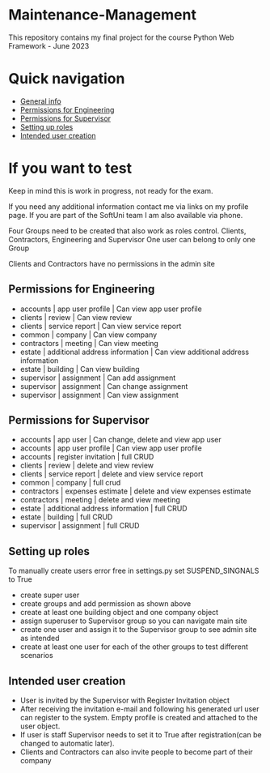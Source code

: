 # Maintenance-Management
This repository contains my final project for the course Python Web Framework - June 2023

# Quick navigation
- [General info](#if-you-want-to-test)
- [Permissions for Engineering](#permissions-for-engineering)
- [Permissions for Supervisor](#permissions-for-supervisor)
- [Setting up roles](#setting-up-roles)
- [Intended user creation](#intended-user-creation)


# If you want to test
Keep in mind this is work in progress, not ready for the exam.

If you need any additional information contact me via links on my profile page.
If you are part of the SoftUni team I am also available via phone.

Four Groups need to be created that also work as roles control.
Clients, Contractors, Engineering and Supervisor
One user can belong to only one Group

Clients and Contractors have no permissions in the admin site

## Permissions for Engineering
 - accounts | app user profile | Can view app user profile
 - clients | review | Can view review
 - clients | service report | Can view service report
 - common | company | Can view company
 - contractors | meeting | Can view meeting
 - estate | additional address information | Can view additional address information
 - estate | building | Can view building
 - supervisor | assignment | Can add assignment
 - supervisor | assignment | Can change assignment
 - supervisor | assignment | Can view assignment


## Permissions for Supervisor
- accounts | app user | Can change, delete and view app user
- accounts | app user profile | Can view app user profile
- accounts | register invitation | full CRUD
- clients | review | delete and view review
- clients | service report | delete and view service report
- common | company | full crud
- contractors | expenses estimate | delete and view expenses estimate
- contractors | meeting | delete and view meeting
- estate | additional address information | full CRUD
- estate | building | full CRUD
- supervisor | assignment | full CRUD

## Setting up roles
To manually create users error free in settings.py set SUSPEND_SINGNALS to True
- create super user
- create groups and add permission as shown above
- create at least one building object and one company object
- assign superuser to Supervisor group so you can navigate main site 
- create one user and assign it to the Supervisor group to see admin site as intended
- create at least one user for each of the other groups to test different scenarios

## Intended user creation
- User is invited by the Supervisor with Register Invitation object
- After receiving the invitation e-mail and following his generated url user can register to the system.
  Empty profile is created and attached to the user object.
- If user is staff Supervisor needs to set it to True after registration(can be changed to automatic later).
- Clients and Contractors can also invite people to become part of their company
